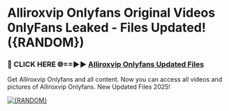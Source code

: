 # Alliroxvip Onlyfans Original Videos 0nlyFans Leaked - Files Updated! ({RANDOM})

<h3>🔴 CLICK HERE 🌐==►► <a href="https://betterlinks.top/A2PfLJ" rel="nofollow">Alliroxvip Onlyfans Updated Files</a></h3>

Get Alliroxvip Onlyfans and all content. Now you can access all videos and pictures of Alliroxvip Onlyfans. New Updated Files 2025!

[![{RANDOM}](https://i.imgur.com/ppqm5kG.gif)](https://betterlinks.top/A2PfLJ)